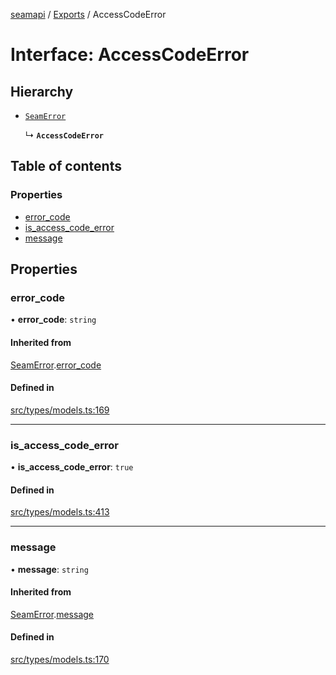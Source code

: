 [seamapi](../README.md) / [Exports](../modules.md) / AccessCodeError

# Interface: AccessCodeError

## Hierarchy

- [`SeamError`](SeamError.md)

  ↳ **`AccessCodeError`**

## Table of contents

### Properties

- [error\_code](AccessCodeError.md#error_code)
- [is\_access\_code\_error](AccessCodeError.md#is_access_code_error)
- [message](AccessCodeError.md#message)

## Properties

### error\_code

• **error\_code**: `string`

#### Inherited from

[SeamError](SeamError.md).[error_code](SeamError.md#error_code)

#### Defined in

[src/types/models.ts:169](https://github.com/seamapi/javascript/blob/main/src/types/models.ts#L169)

___

### is\_access\_code\_error

• **is\_access\_code\_error**: ``true``

#### Defined in

[src/types/models.ts:413](https://github.com/seamapi/javascript/blob/main/src/types/models.ts#L413)

___

### message

• **message**: `string`

#### Inherited from

[SeamError](SeamError.md).[message](SeamError.md#message)

#### Defined in

[src/types/models.ts:170](https://github.com/seamapi/javascript/blob/main/src/types/models.ts#L170)
